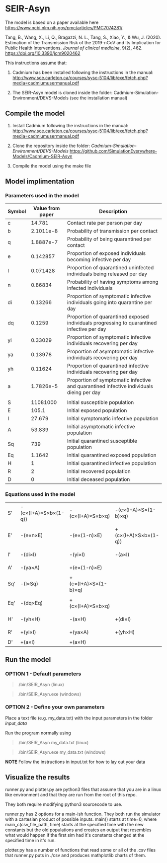 # SEIR-Asyn

The model is based on a paper available here https://www.ncbi.nlm.nih.gov/pmc/articles/PMC7074281/

Tang, B., Wang, X., Li, Q., Bragazzi, N. L., Tang, S., Xiao, Y., & Wu, J. (2020). <br>
Estimation of the Transmission Risk of the 2019-nCoV and Its Implication for <br>
Public Health Interventions. *Journal of clinical medicine*, 9(2), 462. https://doi.org/10.3390/jcm9020462 <br>

This instructions assume that:

1. Cadmium has been installed following the instructions in the manual:
http://www.sce.carleton.ca/courses/sysc-5104/lib/exe/fetch.php?media=cadmiumusermanual.pdf

2. The SEIR-Asyn model is cloned inside the folder: Cadmium-Simulation-Environment/DEVS-Models
(see the installation manual)

## Compile the model

1. Install Cadmium following the instructions in the manual:
http://www.sce.carleton.ca/courses/sysc-5104/lib/exe/fetch.php?media=cadmiumusermanual.pdf

2. Clone the repository inside the folder: *Cadmium-Simulation-Environment/DEVS-Models*
https://github.com/SimulationEverywhere-Models/Cadmium-SEIR-Asyn

3. Compile the model using the make file

## Model implimentation
### Parameters used in the model

| Symbol | Value from paper | Description  |
|--------|------------------|--------------|
| c      | 14.781           | Contact rate per person per day |
| b      | 2.1011e-8        | Probability of transmission per contact |
| q      | 1.8887e-7        | Probability of being quarantined per contact |
| e      | 0.142857         | Proportion of exposed individuals becoming infective per day |
| l      | 0.071428         | Proportion of quarantined uninfected individuals being released per day |
| n      | 0.86834          | Probability of having symptoms among infected individuals |
| di     | 0.13266          | Proportion of symptomatic infective individuals going into quarantine per day |
| dq     | 0.1259           | Proportion of quarantined exposed individuals progressing to quarantined infective per day |
| yi     | 0.33029          | Proportion of symptomatic infective individuals recovering per day |
| ya     | 0.13978          | Proportion of asymptomatic infective individuals recovering per day |
| yh     | 0.11624          | Proportion of quarantined infective individuals recovering per day |
| a      | 1.7826e-5        | Proportion of symptomatic infective and quarantined infective individuals dieing per day |
|   |
| S      | 11081000         | Initial susceptible population |
| E      | 105.1            | Initial exposed population |
| I      | 27.679           | Initial symptomatic infective population |
| A      | 53.839           | Initial asymptomatic infective population |
| Sq     | 739              | Initial quarantined susceptible population |
| Eq     | 1.1642           | Initial quarantined exposed population |
| H      | 1                | Initial quarantined infective population |
| R      | 2                | Initial recovered population |
| D      | 0                | Initial deceased population |

### Equations used in the model

|     |                      |                      |                      |          |
|-----|----------------------|----------------------|----------------------|----------|
| S'  | -(c×(I+A)×S×b×(1-q)) | -(c×(I+A)×S×b×q)     | -(c×(I+A)×S×(1-b)×q) | +(l×Sq)  |
|     |                      |                      |                      |          |
| E'  | -(e×n×E)             | -(e×(1-n)×E)         | +(c×(I+A)×S×b×(1-q)) |          |
|     |                      |                      |                      |          |
| I'  | -(di×I)              | -(yi×I)              | -(a×I)               | +(e×n×E) |
|     |                      |                      |                      |          |
| A'  | -(ya×A)              | +(e×(1-n)×E)         |                      |          |
|     |                      |                      |                      |          |
| Sq' | -(l×Sq)              | +(c×(I+A)×S×(1-b)×q) |                      |          |
|     |                      |                      |                      |          |
| Eq' | -(dq×Eq)             | +(c×(I+A)×S×b×q)     |                      |          |
|     |                      |                      |                      |          |
| H'  | -(yh×H)              | -(a×H)               | +(di×I)              | +(dq×Eq) |
|     |                      |                      |                      |          |
| R'  | +(yi×I)              | +(ya×A)              | +(yh×H)              |          |
|     |                      |                      |                      |          |
| D'  | +(a×I)               | +(a×H)               |                      |          |


## Run the model

### OPTION 1 - Default parameters

> ./bin/SEIR_Asyn (linux)

> ./bin/SEIR_Asyn.exe (windows)

### OPTION 2 - Define your own parameters

Place a text file (e.g. my_data.txt) with the input parameters in the folder *input_data*

Run the program normally using

> ./bin/SEIR_Asyn my_data.txt (linux)

> ./bin/SEIR_Asyn.exe my_data.txt (windows)

**NOTE**
Follow the instructions in input.txt for how to lay out your data

## Visualize the results

runner.py and plotter.py are python3 files that assume that you are in a linux like environment and that they are run from the root of this repo.

They both require modifying python3 sourcecode to use.

runner.py has 2 options for a main-ish function. They both run the simulator with a cartesian product of possible inputs.
main() starts at time=0, where main_c(csv_file_path, time) starts at the specified time with the new constants but the old populations and creates an output that resembles what would happen if the first sim had it's constants changed at the specified time in it's run.

plotter.py has a number of functions that read some or all of the .csv files that runner.py puts in ./csv and produces mathplotlib charts of them.
